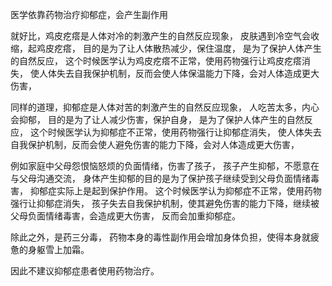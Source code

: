 医学依靠药物治疗抑郁症，会产生副作用

就好比，鸡皮疙瘩是人体对冷的刺激产生的自然反应现象，
皮肤遇到冷空气会收缩，起鸡皮疙瘩，
目的是为了让人体散热减少，保住温度，
是为了保护人体产生的自然反应，
这个时候医学认为鸡皮疙瘩不正常，使用药物强行让鸡皮疙瘩消失，
使人体失去自我保护机制，反而会使人体保温能力下降，会对人体造成更大伤害，

同样的道理，抑郁症是人体对苦的刺激产生的自然反应现象，
人吃苦太多，内心会抑郁，
目的是为了让人减少伤害，保护自身，
是为了保护人体产生的自然反应，
这个时候医学认为抑郁症不正常，使用药物强行让抑郁症消失，
使人体失去自我保护机制，反而会使人避免伤害的能力下降，会对人体造成更大伤害，

例如家庭中父母怨恨恼怒烦的负面情绪，伤害了孩子，
孩子产生抑郁，不愿意在与父母沟通交流，
身体产生抑郁的目的是为了保护孩子继续受到父母负面情绪毒害，
抑郁症实际上是起到保护作用。
这个时候医学认为抑郁症不正常，使用药物强行让抑郁症消失，
孩子失去自我保护机制，使其避免伤害的能力下降，继续被父母负面情绪毒害，会造成更大伤害，
反而会加重抑郁症。

除此之外，是药三分毒，
药物本身的毒性副作用会增加身体负担，使得本身就疲惫的身躯雪上加霜。

因此不建议抑郁症患者使用药物治疗。
